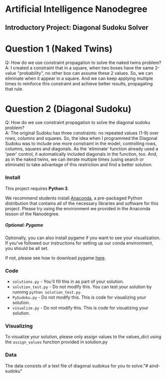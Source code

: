 # Artificial Intelligence Nanodegree
## Introductory Project: Diagonal Sudoku Solver

# Question 1 (Naked Twins)
Q: How do we use constraint propagation to solve the naked twins problem?  
A: I created a constraint that in a square, when two boxes have the same 2-value "probability", no other box can assume these 2 values.
So, we can eliminate when it appear in a square. And we can keep applying multiple times to reinforce this constraint and achieve better results, propagating that rule.
# Question 2 (Diagonal Sudoku)
Q: How do we use constraint propagation to solve the diagonal sudoku problem?  
A: The original Sudoku has three constraints: no repeated values (1-9) over rows, columns and squares.
So, the idea when I programmed the Diagonal Sudoku was to include one more constraint in the model, controlling rows, columns, squares and diagonals.
As the 'eliminate' function already used a 'peer' control, it automatically included diagonals in the function, too.
And, as in the naked twins, we can iterate multiple times (using search or eliminate) to take advantage of this restriction and find a better solution.

### Install

This project requires **Python 3**.

We recommend students install [Anaconda](https://www.continuum.io/downloads), a pre-packaged Python distribution that contains all of the necessary libraries and software for this project. 
Please try using the environment we provided in the Anaconda lesson of the Nanodegree.

##### Optional: Pygame

Optionally, you can also install pygame if you want to see your visualization. If you've followed our instructions for setting up our conda environment, you should be all set.

If not, please see how to download pygame [here](http://www.pygame.org/download.shtml).

### Code

* `solutions.py` - You'll fill this in as part of your solution.
* `solution_test.py` - Do not modify this. You can test your solution by running `python solution_test.py`.
* `PySudoku.py` - Do not modify this. This is code for visualizing your solution.
* `visualize.py` - Do not modify this. This is code for visualizing your solution.

### Visualizing

To visualize your solution, please only assign values to the values_dict using the ```assign_values``` function provided in solution.py

### Data

The data consists of a text file of diagonal sudokus for you to solve."# aind-sudoku" 
